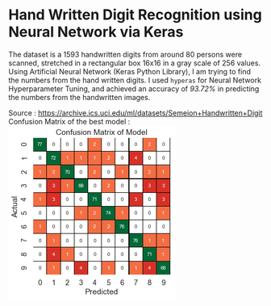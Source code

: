 # Hand Written Digit Recognition using Neural Network via Keras
The dataset is a 1593 handwritten digits from around 80 persons were scanned, stretched in a rectangular box 16x16 in a gray scale of 256 values.
Using Artificial Neural Network (Keras Python Library), I am trying to find the numbers from the hand written digits.
I used `hyperas` for Neural Network Hyperparameter Tuning, and achieved an accuracy of *93.72%* in predicting the numbers from the handwritten images.


Source : https://archive.ics.uci.edu/ml/datasets/Semeion+Handwritten+Digit  
Confusion Matrix of the best model :  ![Confusion Matrix](cm.png)